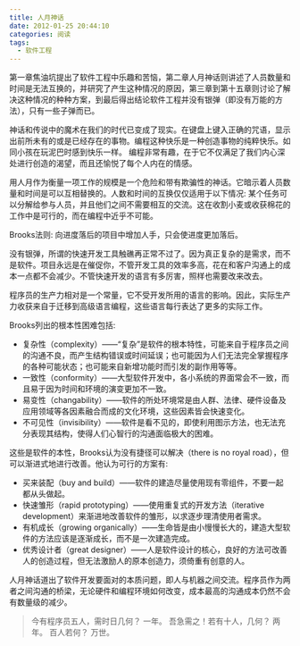 ```yaml
---
title: 人月神话
date: 2012-01-25 20:44:10
categories: 阅读
tags:
  - 软件工程
---
```

第一章焦油坑提出了软件工程中乐趣和苦恼，第二章人月神话则讲述了人员数量和时间是无法互换的，并研究了产生这种情况的原因，第三章到第十五章则讨论了解决这种情况的种种方案，到最后得出结论软件工程并没有银弹（即没有万能的方法），只有一些子弹而已。

神话和传说中的魔术在我们的时代已变成了现实。在键盘上键入正确的咒语，显示出前所未有的或是已经存在的事物。编程这种快乐是一种创造事物的纯粹快乐。如同小孩在玩泥巴时感到快乐一样。 编程非常有趣，在于它不仅满足了我们内心深处进行创造的渴望，而且还愉悦了每个人内在的情感。

用人月作为衡量一项工作的规模是一个危险和带有欺骗性的神话。它暗示着人员数量和时间是可以互相替换的。人数和时间的互换仅仅适用于以下情况: 某个任务可以分解给参与人员，并且他们之间不需要相互的交流。这在收割小麦或收获棉花的工作中是可行的，而在编程中近乎不可能。

Brooks法则: 向进度落后的项目中增加人手，只会使进度更加落后。

没有银弹，所谓的快速开发工具触礁再正常不过了。因为真正复杂的是需求，而不是软件。项目永远是在催促你，不管开发工具的效率多高，花在和客户沟通上的成本一点都不会减少。不管快速开发的语言有多厉害，照样也需要改来改去。

程序员的生产力相对是一个常量，它不受开发所用的语言的影响。因此，实际生产力收获来自于迁移到高级语言编程，这些语言每行表达了更多的实际工作。

Brooks列出的根本性困难包括: 

*  复杂性（complexity）——“复杂”是软件的根本特性，可能来自于程序员之间的沟通不良，而产生结构错误或时间延误；也可能因为人们无法完全掌握程序的各种可能状态；也可能来自新增功能时而引发的副作用等等。
*  一致性（conformity）——大型软件开发中，各小系统的界面常会不一致，而且易于因为时间和环境的演变更加不一致。
*  易变性（changability）——软件的所处环境常是由人群、法律、硬件设备及应用领域等各因素融合而成的文化环境，这些因素皆会快速变化。
*  不可见性（invisibility）——软件是看不见的，即使利用图示方法，也无法充分表现其结构，使得人们心智行的沟通面临极大的困难。

这些是软件的本性，Brooks认为没有捷径可以解决（there is no royal road），但可以渐进式地进行改善。他认为可行的方案有: 

*  买来装配（buy and build）——软件的建造尽量使用现有零组件，不要一起都从头做起。
*  快速雏形（rapid prototyping）——使用重复式的开发方法（iterative development）来渐进地改善软件的雏形，以求逐步理清使用者需求。
*  有机成长（growing organically）——生命皆是由小慢慢长大的，建造大型软件的方法应该是逐渐成长，而不是一次建造完成。
*  优秀设计者（great designer）——人是软件设计的核心，良好的方法可改善人的创造过程，但无法激励人的原本创造力，须倚重有创意的人。

人月神话道出了软件开发要面对的本质问题，即人与机器之间交流。程序员作为两者之间沟通的桥梁，无论硬件和编程环境如何改变，成本最高的沟通成本仍然不会有数量级的减少。

>  今有程序员五人，需时日几何？
>  一年。
>  吾急需之！若有十人，几何？
>  两年。
>  百人若何？
>  万世。
